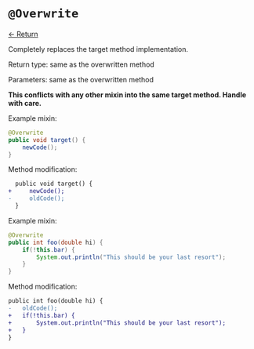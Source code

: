 # `@Overwrite`

[<- Return](README.md)

Completely replaces the target method implementation.

Return type: same as the overwritten method

Parameters: same as the overwritten method

**This conflicts with any other mixin into the same target method. Handle with care.**

Example mixin:
```java
@Overwrite
public void target() {
    newCode();
}
```

Method modification:

```patch
  public void target() {
+     newCode();
-     oldCode();
  }
```

Example mixin:
```java
@Overwrite
public int foo(double hi) {
    if(!this.bar) {
        System.out.println("This should be your last resort");
    }
}
```

Method modification:
```patch
public int foo(double hi) {
-   oldCode();
+   if(!this.bar) {
+       System.out.println("This should be your last resort");
+   }
}
```
